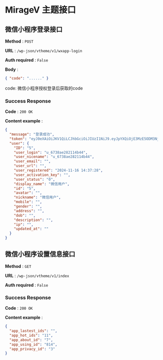 MirageV 主题接口
======

## 微信小程序登录接口

**Method** : `POST`

**URL** : `/wp-json/vtheme/v1/wxapp-login`

**Auth required** : `False`

**Body** :

```json
{ "code": "......" }
```

code: 微信小程序授权登录后获取的code

### Success Response

**Code** : `200 OK`

**Content example** :

```json
{
  "message": "登录成功",
  "token": "eyJ0eXAiOiJKV1QiLCJhbGciOiJIUzI1NiJ9.eyJpYXQiOjE3MzE5ODM3NjEsImV4cCI6MTczMjA0Mzc2MSwibmJmIjoxNzMxOTgzNzYxLCJ1c2VyX2lkIjoiNSJ9.KeC54kIkB7cfle-Cx1BVbRREJkOfIZUUQS-i1mV0nbI",
  "user": {
    "ID": "5",
    "user_login": "u_6738ae282114b44",
    "user_nicename": "u_6738ae282114b44",
    "user_email": "",
    "user_url": "",
    "user_registered": "2024-11-16 14:37:28",
    "user_activation_key": "",
    "user_status": "0",
    "display_name": "微信用户",
    "id": "5",
    "avatar": "",
    "nickname": "微信用户",
    "mobile": "",
    "gender": "",
    "address": "",
    "dob": "",
    "description": "",
    "ip": "",
    "updated_at": ""
  }
}
```


## 微信小程序设置信息接口

**Method** : `GET`

**URL** : `/wp-json/vtheme/v1/index`

**Auth required** : `False`


### Success Response

**Code** : `200 OK`

**Content example** :

```json
{
  "app_lastest_ids": "",
  "app_hot_ids": "11",
  "app_about_id": "7",
  "app_using_id": "814",
  "app_privacy_id": "3"
}
```
















